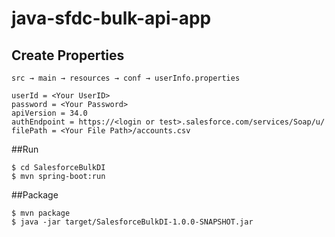 # java-sfdc-bulk-api-app
## Create Properties
```
src → main → resources → conf → userInfo.properties
```

```
userId = <Your UserID>
password = <Your Password>
apiVersion = 34.0
authEndpoint = https://<login or test>.salesforce.com/services/Soap/u/
filePath = <Your File Path>/accounts.csv
```

##Run
```
$ cd SalesforceBulkDI
$ mvn spring-boot:run
```

##Package
```
$ mvn package
$ java -jar target/SalesforceBulkDI-1.0.0-SNAPSHOT.jar
```
